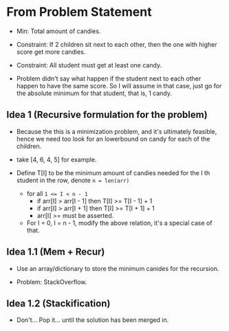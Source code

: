 # From Problem Statement

* Min: Total amount of candies.

* Constraint: If 2 children sit next to each other, then the one with higher score get more candies.

* Constraint: All student must get at least one candy.

* Problem didn't say what happen if the student next to each other happen to have the same score. So I will assume in that case, just go for the 
absolute minimum for that student, that is, 1 candy.

## Idea 1 (Recursive formulation for the problem)

* Because the this is a minimization problem, and it's ultimately feasible, hence we need too look for an
lowerbound on candy for each of the children.

* take [4, 6, 4, 5] for example.

* Define T[I] to be the minimum amount of candies needed for the I th student in the row, denote `n = len(arr)`
  * for all `1 <= I < n - 1`
    * if arr[I] > arr[I - 1] then T[I] >= T[I - 1] + 1 
    * if arr[I] > arr[I + 1] then T[I] >= T[I + 1] + 1
    * arr[I] >= must be asserted. 
  * For I = 0, I = n - 1, modify the above relation, it's a special case of that. 


## Idea 1.1 (Mem + Recur)

* Use an array/dictionary to store the minimum canides for the recursion. 

* Problem: StackOverflow. 

## Idea 1.2 (Stackification)

* Don't... Pop it... until the solution has been merged in. 


